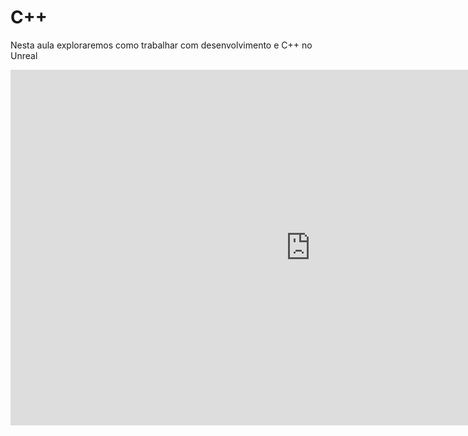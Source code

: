 # C++

Nesta aula exploraremos como trabalhar com desenvolvimento e C++ no Unreal

<iframe src="https://docs.google.com/presentation/d/1bQLW3RfHmCkCLtdvx11PZ6mSZsDmjEo5jWT_6kXJa10/embed?start=false&loop=false&delayms=3000" frameborder="0" width="960" height="569" allowfullscreen="true" mozallowfullscreen="true" webkitallowfullscreen="true"></iframe>

